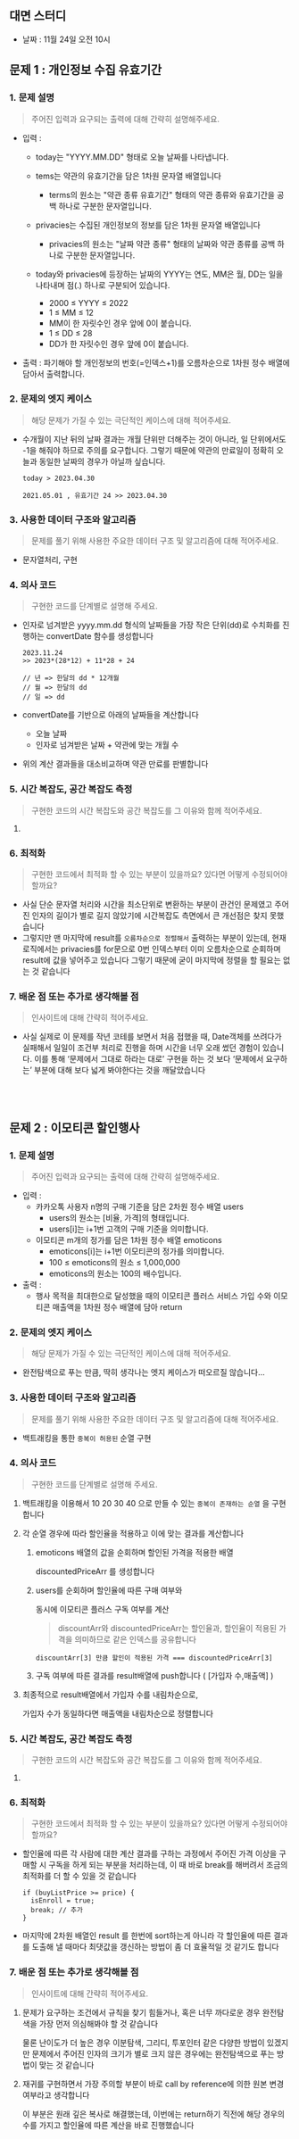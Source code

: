 ## 대면 스터디

- 날짜 : 11월 24일 오전 10시

## 문제 1 : 개인정보 수집 유효기간

### 1. **문제 설명**

> 주어진 입력과 요구되는 출력에 대해 간략히 설명해주세요.

- 입력 :

  - today는 "YYYY.MM.DD" 형태로 오늘 날짜를 나타냅니다.
  - tems는 약관의 유효기간을 담은 1차원 문자열 배열입니다
    - terms의 원소는 "약관 종류 유효기간" 형태의 약관 종류와 유효기간을 공백 하나로 구분한 문자열입니다.
  - privacies는 수집된 개인정보의 정보를 담은 1차원 문자열 배열입니다

    - privacies의 원소는 "날짜 약관 종류" 형태의 날짜와 약관 종류를 공백 하나로 구분한 문자열입니다.

  - today와 privacies에 등장하는 날짜의 YYYY는 연도, MM은 월, DD는 일을 나타내며 점(.) 하나로 구분되어 있습니다.
    - 2000 ≤ YYYY ≤ 2022
    - 1 ≤ MM ≤ 12
    - MM이 한 자릿수인 경우 앞에 0이 붙습니다.
    - 1 ≤ DD ≤ 28
    - DD가 한 자릿수인 경우 앞에 0이 붙습니다.

- 출력 : 파기해야 할 개인정보의 번호(=인덱스+1)를 오름차순으로 1차원 정수 배열에 담아서 출력합니다.

### 2. **문제의 엣지 케이스**

> 해당 문제가 가질 수 있는 극단적인 케이스에 대해 적어주세요.

- 수개월이 지난 뒤의 날짜 결과는 개월 단위만 더해주는 것이 아니라,
  일 단위에서도 -1을 해줘야 하므로 주의를 요구합니다.
  그렇기 때문에 약관의 만료일이 정확히 오늘과 동일한 날짜의 경우가 아닐까 싶습니다.

  ```tsx
  today > 2023.04.30

  2021.05.01 , 유효기간 24 >> 2023.04.30
  ```

### 3. **사용한 데이터 구조와 알고리즘**

> 문제를 풀기 위해 사용한 주요한 데이터 구조 및 알고리즘에 대해 적어주세요.

- 문자열처리, 구현

### 4. **의사 코드**

> 구현한 코드를 단계별로 설명해 주세요.

- 인자로 넘겨받은 yyyy.mm.dd 형식의 날짜들을 가장 작은 단위(dd)로 수치화를 진행하는 convertDate 함수를 생성합니다

  ```tsx
  2023.11.24
  >> 2023*(28*12) + 11*28 + 24

  // 년 => 한달의 dd * 12개월
  // 월 => 한달의 dd
  // 일 => dd
  ```

- convertDate를 기반으로 아래의 날짜들을 계산합니다

  - 오늘 날짜
  - 인자로 넘겨받은 날짜 + 약관에 맞는 개월 수

- 위의 계산 결과들을 대소비교하며 약관 만료를 판별합니다

### 5. **시간 복잡도, 공간 복잡도 측정**

> 구현한 코드의 시간 복잡도와 공간 복잡도를 그 이유와 함께 적어주세요.

1.

### 6. **최적화**

> 구현한 코드에서 최적화 할 수 있는 부분이 있을까요? 있다면 어떻게 수정되어야 할까요?

- 사실 단순 문자열 처리와 시간을 최소단위로 변환하는 부분이 관건인 문제였고 주어진 인자의 길이가 별로 길지 않았기에 시간복잡도 측면에서 큰 개선점은 찾지 못했습니다
- 그렇지만 맨 마지막에 result를 `오름차순으로 정렬해서` 출력하는 부분이 있는데,
  현재 로직에서는 privacies를 for문으로 0번 인덱스부터 이미 오름차순으로 순회하며 result에 값을 넣어주고 있습니다
  그렇기 때문에 굳이 마지막에 정렬을 할 필요는 없는 것 같습니다

### 7. **배운 점 또는 추가로 생각해볼 점**

> 인사이트에 대해 간략히 적어주세요.

- 사실 실제로 이 문제를 작년 코테를 보면서 처음 접했을 때,
  Date객체를 쓰려다가 실패해서 일일이 조건부 처리로 진행을 하며 시간을 너무 오래 썼던 경험이 있습니다. 이를 통해 ‘문제에서 그대로 하라는 대로’ 구현을 하는 것 보다
  ‘문제에서 요구하는’ 부분에 대해 보다 넓게 봐야한다는 것을 깨달았습니다

<br>
<br>

## 문제 2 : 이모티콘 할인행사

### 1. **문제 설명**

> 주어진 입력과 요구되는 출력에 대해 간략히 설명해주세요.

- 입력 :
  - 카카오톡 사용자 n명의 구매 기준을 담은 2차원 정수 배열 users
    - users의 원소는 [비율, 가격]의 형태입니다.
    - users[i]는 i+1번 고객의 구매 기준을 의미합니다.
  - 이모티콘 m개의 정가를 담은 1차원 정수 배열 emoticons
    - emoticons[i]는 i+1번 이모티콘의 정가를 의미합니다.
    - 100 ≤ emoticons의 원소 ≤ 1,000,000
    - emoticons의 원소는 100의 배수입니다.
- 출력 :
  - 행사 목적을 최대한으로 달성했을 때의 이모티콘 플러스 서비스 가입 수와 이모티콘 매출액을 1차원 정수 배열에 담아 return

### 2. **문제의 엣지 케이스**

> 해당 문제가 가질 수 있는 극단적인 케이스에 대해 적어주세요.

- 완전탐색으로 푸는 만큼, 딱히 생각나는 엣지 케이스가 떠오르질 않습니다…

### 3. **사용한 데이터 구조와 알고리즘**

> 문제를 풀기 위해 사용한 주요한 데이터 구조 및 알고리즘에 대해 적어주세요.

- 백트래킹을 통한 `중복이 허용된` 순열 구현

### 4. **의사 코드**

> 구현한 코드를 단계별로 설명해 주세요.

1. 백트래킹을 이용해서 10 20 30 40 으로 만들 수 있는
   `중복이 존재하는 순열` 을 구현합니다
2. 각 순열 경우에 따라 할인율을 적용하고 이에 맞는 결과를 계산합니다

   1. emoticons 배열의 값을 순회하며 할인된 가격을 적용한 배열

      discountedPriceArr 를 생성합니다

   2. users를 순회하며 할인율에 따른 구매 여부와

      동시에 이모티콘 플러스 구독 여부를 계산

      > discountArr와 discountedPriceArr는 할인율과, 할인율이 적용된 가격을 의미하므로 같은 인덱스를 공유합니다

      ```tsx
      discountArr[3] 만큼 할인이 적용된 가격 === discountedPriceArr[3]
      ```

   3. 구독 여부에 따른 결과를 result배열에 push합니다
      ( [가입자 수,매출액] )

3. 최종적으로 result배열에서 가입자 수를 내림차순으로,

   가입자 수가 동일하다면 매출액을 내림차순으로 정렬합니다

### 5. **시간 복잡도, 공간 복잡도 측정**

> 구현한 코드의 시간 복잡도와 공간 복잡도를 그 이유와 함께 적어주세요.

1.

### 6. **최적화**

> 구현한 코드에서 최적화 할 수 있는 부분이 있을까요? 있다면 어떻게 수정되어야 할까요?

- 할인율에 따른 각 사람에 대한 계산 결과를 구하는 과정에서
  주어진 가격 이상을 구매할 시 구독을 하게 되는 부분을 처리하는데, 이 때 바로 break를 해버려서 조금의 최적화를 더 할 수 있을 것 같습니다
  ```tsx
  if (buyListPrice >= price) {
  	isEnroll = true;
  	break; // 추가
  }
  ```
- 마지막에 2차원 배열인 result 를 한번에 sort하는게 아니라
  각 할인율에 따른 결과를 도출해 낼 때마다 최댓값을 갱신하는 방법이 좀 더 효율적일 것 같기도 합니다

### 7. **배운 점 또는 추가로 생각해볼 점**

> 인사이트에 대해 간략히 적어주세요.

1. 문제가 요구하는 조건에서 규칙을 찾기 힘들거나, 혹은 너무 까다로운 경우 완전탐색을 가장 먼저 의심해봐야 할 것 같습니다

   물론 난이도가 더 높은 경우 이분탐색, 그리디, 투포인터 같은 다양한 방법이 있겠지만 문제에서 주어진 인자의 크기가 별로 크지 않은 경우에는 완전탐색으로 푸는 방법이 맞는 것 같습니다

2. 재귀를 구현하면서 가장 주의할 부분이 바로 call by reference에 의한 원본 변경 여부라고 생각합니다

   이 부분은 원래 깊은 복사로 해결했는데, 이번에는 return하기 직전에 해당 경우의 수를 가지고 할인율에 따른 계산을 바로 진행했습니다
